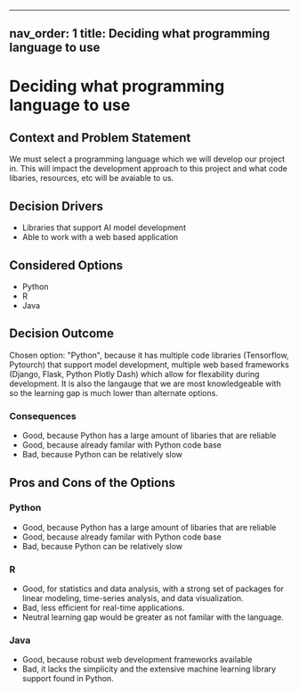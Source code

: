 
---
nav_order: 1
title: Deciding what programming language to use
---
# Deciding what programming language to use

## Context and Problem Statement

We must select a programming language which we will develop our project in. This will impact the development approach to this project and what code libaries, resources, etc will be avaiable to us.

## Decision Drivers

* Libraries that support AI model development
* Able to work with a web based application

## Considered Options

* Python
* R
* Java

## Decision Outcome

Chosen option: "Python", because it has multiple code libraries (Tensorflow, Pytourch) that support model development, multiple web based frameworks (Django, Flask, Python Plotly Dash) which allow for flexability during development. It is also the langauge that we are most knowledgeable with so the learning gap is much lower than alternate options.

### Consequences

* Good, because Python has a large amount of libaries that are reliable
* Good, because already familar with Python code base
* Bad, because Python can be relatively slow

## Pros and Cons of the Options

### Python

* Good, because Python has a large amount of libaries that are reliable
* Good, because already familar with Python code base
* Bad, because Python can be relatively slow

### R

* Good, for statistics and data analysis, with a strong set of packages for linear modeling, time-series analysis, and data visualization.
* Bad, less efficient for real-time applications.
* Neutral learning gap would be greater as not familar with the language.

### Java

* Good, because robust web development frameworks available
* Bad, it lacks the simplicity and the extensive machine learning library support found in Python.



